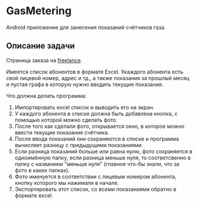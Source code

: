 # GasMetering
Android приложение для занесения показаний счëтчиков газа.

## Описание задачи
Страница заказа на [freelance](https://www.fl.ru/projects/5064452/prilojenie-dlya-android.html).

Имеется список абонентов в формате Exсel. Укаждого абонента есть свой лицевой номер, адрес и тд., а также показания за прошлый месяц и пустая графа в которую нужно вводить текущие показания. 

Что должна делать программа:

1. Импортировать exсel список и выводить его на экран. 
2. У каждого абонента в списке должна быть добавлена кнопка, с помощью которой можно сделать фото. 
3. После того как сделали фото, открывается окно, в которое можно ввести текущие показания счëтчика. 
4. После ввода показаний они сохраняются в списке и программа вычисляет разницу с предыдущими показаниями. 
5. Если разница показаний больше или равна нулю, фото сохраняется в одноимëнную папку, если разница меньше нуля, то соответсвенно в папку с названием "меньше нуля" (главное что-бы знали, что за фото в каких папках). 
6. Фото именуется в соответствии с лицевым номером абонента, кнопку которого мы нажимали в начале. 
7. Экспортировать этот список, со всеми показаниями обратно в формате exсel. 
